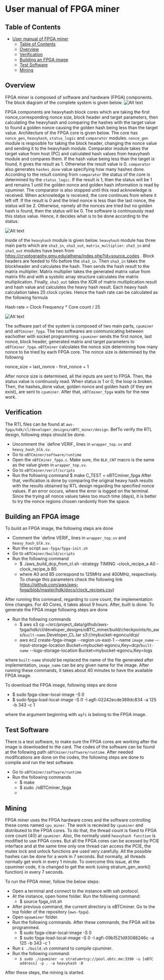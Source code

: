 # User manual of FPGA miner

## Table of Contents

- [User manual of FPGA miner](#user-manual-of-fpga-miner)
  - [Table of Contents](#table-of-contents)
  - [Overview](#overview)
  - [Verification](#verification)
  - [Building an FPGA image](#building-an-fpga-image)
  - [Test Software](#test-software)
  - [Mining](#mining)

<a name="overview"></a>
## Overview

FPGA miner is composed of software and hardware (FPGA) components. The block diagram of the complete system is given below.
![Alt text](./block_diagram.png)

 FPGA components are heavyhash block cores which are taking the first nonce,corresponding nonce size, block header and target parameters, then calculating the heavyhash and comparing the hashes with the target value to found a golden nonce causing the golden hash being less than the target value. Architecture of the FPGA core is given below. The core has `nonce_gen`, `heavyhash`, `status_logic` and `comparator` modules. `nonce_gen` module is resposible for taking the block header, changing the nonce value and sending it to the heavyhash module. Comparator module takes the target value from host (PC) and calculated hash values from heavyhash module and compares them. If the hash value being less than the target is found, it gives the result as 1. Otherwise the result value is 0. `comparator` also generates `hashes_done` value specifying how many hashes done. According to the result coming from `comparator` the status of the core is determined by the `status_logic`. If the result is 1, then the status will be 1 and remains 1 until the golden nonce and golden hash information is read by cpuminer. The comparator is also stopped until this read acknowledge is received. When acknowledge is received, the core continues from where it left off.  If the result is 0 and the tried nonce is less than the last nonce, the status will be 2. Otherwise, namely all the nonces are tried but no golden hash is found, then the status will be 0.
 The software is continuously read this status value. Hence, it decides what is to be done according to the status. 

![Alt text](./core.png)

Inside of the `heavyhash` module is given below. `heavyhash` module has three main parts which are `sha3_in`, `sha3_out`, `matrix_multiplier`.  `sha3_in` and `sha3_out` modules have been from https://cryptography.gmu.edu/athena/index.php?id=source_codes . Block headers are feeded to fifo before the `sha3_in`. Then `sha3_in` takes the blockheader and calculates the hash. Then sends the hash result to the matrix multiplier. Matrix multiplier takes the generated matrix value from matrix fifo and with a systolic array structure calculates the matrix multiplication. Finally, `sha3_out` takes the XOR of matrix multiplication result and hash value and calculates the heavy hash result. Each heavy hash calculation takes 25 clock cycles. Hence the hash rate can be calculated as the following formula

Hash rate = Clock Frequency * Core count / 25

![Alt text](./heavyhash.png)

The software part of the system is composed of two main parts, `cpuminer` and `oBTCminer_fpga`. The two softwares are communicating between eachother with socket programming. `cpuminer` sends the first nonce, last nonce, block header, generated matrix and target parameters to `oBTCminer_fpga`. `oBTCminer` calculates the nonce size determining how many nonce to be tried by each FPGA core. The nonce size is determined by the following

nonce_size = last_nonce - first_nonce + 1

After nonce size is determined, all the inputs are sent to FPGA. Then, the status value is continuosly read. When status is 1 or 0, the loop is broken. Then, the hashes_done value, golden nonce and golden hash (if they are exist), are sent to `cpuminer`. After that, `oBTCminer_fpga` waits for the new work.

<a name="verification"></a>
## Verification
The RTL files can be found at `aws-fpga/hdk/cl/developer_designs/oBTC_miner/design`. BefTo verify the RTL design, following steps should be done.

-   Uncomment the \`define VERIF_ lines in `wrapper_top.sv` and `heavy_hash_blk.sv`.
-   Go to `oBTCminer/software/runtime`
-   Open the `oBTCminer_fpga.c`. Make sure, the `BLK_CNT` macro is the same as the value given in `wrapper_top.sv`.
-   Go to `oBTCminer/verif/scripts`
-   Run the following command
    $ make C_TEST = oBTCminer_fpga
After that, verification is done by comparing the original heavy hash results with the results obtained by RTL design regarding the specified nonce values. If an error occurs, where the error is logged on the terminal. Since the trying all nonce values takes too  much time (days), it is better to try the nonce regions chosen randomly from the space.

<a name="build"></a>
## Building an FPGA image 

To build an FPGA image, the following steps are done
-   Comment the \`define VERIF_ lines in `wrapper_top.sv` and `heavy_hash_blk.sv`.
-   Run the script `aws-fpga/fpga-init.sh`
-   Go to `oBTCminer/build/scripts`
-   Run the following command
    -   $ ./aws_build_dcp_from_cl.sh -strategy TIMING -clock_recipe_a A0 -clock_recipe_b B5
    -  where A0 and B5 correspond to 125MHz and 400MHz, respectively. To change this parameters check the following link https://github.com/aws/aws-fpga/blob/master/hdk/docs/clock_recipes.csv) 
  
After running this command, regarding to core count, the implementation time changes. For 40 Cores, it takes about 9 hours. After, built is done. To generate the FPGA image following steps are done
-  Run the following commands
   -  $ aws s3 cp ~/src/project_data/github/aws-fpga/hdk/cl/developer_designs/oBTC_miner/build/checkpoints/to_aws/`built-name`.Developer_CL.tar  s3://mybucket-egoncu/dcp/ 
   -  aws ec2 create-fpga-image --region us-east-1 --name `image_name` --input-storage-location Bucket=mybucket-egoncu,Key=dcp/`built-name` --logs-storage-location Bucket=mybucket-egoncu,Key=logs

  where `built-name` should be replaced the name of the file generated after implementation, `image_name` can be any given name for the image. After running these commands, it takes about 40 minutes to have the available FPGA image.

  To download the FPGA image, following steps are done
  - $ sudo fpga-clear-local-image -S 0
  - $ sudo fpga-load-local-image -S 0 -I agfi-02242ecde389dc834 -a 125 -b 343 -c 1

where the argument beginning with `agfi` is belong to the FPGA image.

<a name="test_software"></a>
## Test Software

There is a test software, to make sure the FPGA cores are working after the image is downloaded to the card. The codes of the software can be found at the following path `oBTCminer/software/runtime`. After needed modifications are done on the codes, the following steps are done to compile and run the test software.
-   Go to `oBTCminer/software/runtime`
-   Run the following commands
    -   $ make
    -   $ sudo ./oBTCminer_fpga
    - 

<a name="mining"></a>
## Mining

FPGA miner uses the FPGA hardware cores and the software controlling these cores named `cpu_miner`.  The work is recevied by `cpuminer` and distributed to the FPGA cores. To do that, the thread count is fixed to FPGA core count (40) at `cpuminer`. Also, the normally used `heavyhash function` is modified to use FPGA cores. But all the FPGA cores can be acessed by PCIE interface and at the same time only one thread can access the PCIE, the mutex lock and unlock functions are used very carefully.  All the possible hashes can be done for a work in 7 seconds. But normally, all threads normally get work in every 1 minute. To overcome this issue, at the cpuminer code, it is changed to get the work (using stratum_gen_work() function) in every 7 seconds.

To run the FPGA miner, follow the below steps:

- Open a terminal and connect to the instance with ssh protocol.
- At the instance, open home folder. Run the following command:
    - $ source fpga_init.sh
- After previous command, the current directory is oBTCminer. Go to the top folder of the repository (`aws-fpga`).
- Open `opowminer` folder.
- Run the following commands. After these commands, the FPGA will be programmed.
    - $ sudo fpga-clear-local-image -S 0
    - $ sudo fpga-load-local-image -S 0 -I agfi-09b1521d93088246c -a 125 -b 343 -c 1
- Run  `$ ./build.sh` command to compile cpuminer.
- Run the following command:
    - `$ sudo ./cpuminer -o stratum+tcp://pool.obtc.me:3390 -u [oBTC address] -p . -a heavyhash -D`

After these steps, the mining is started.

